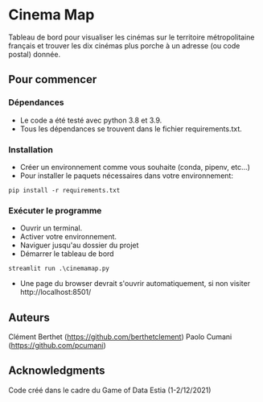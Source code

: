# Cinema Map

Tableau de bord pour visualiser les cinémas sur le territoire métropolitaine français et trouver les dix cinémas plus porche à un adresse (ou code postal) donnée.

## Pour commencer

### Dépendances

* Le code a été testé avec python 3.8 et 3.9.
* Tous les dépendances se trouvent dans le fichier requirements.txt.

### Installation

* Créer un environnement comme vous souhaite (conda, pipenv, etc...)
* Pour installer le paquets nécessaires dans votre environnement:
```
pip install -r requirements.txt
```

### Exécuter le programme

* Ouvrir un terminal.
* Activer votre environnement.
* Naviguer jusqu'au dossier du projet
* Démarrer le tableau de bord
```
streamlit run .\cinemamap.py
```
* Une page du browser devrait s'ouvrir automatiquement, si non visiter http://localhost:8501/

## Auteurs

Clément Berthet (https://github.com/berthetclement)
Paolo Cumani (https://github.com/pcumani)

## Acknowledgments

Code créé dans le cadre du Game of Data Estia (1-2/12/2021)
